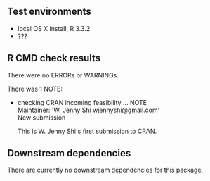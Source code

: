 ## Test environments
* local OS X install, R 3.3.2 
* ???

## R CMD check results
There were no ERRORs or WARNINGs. 

There was 1 NOTE:

* checking CRAN incoming feasibility ... NOTE  
  Maintainer: ‘W. Jenny Shi <wjennyshi@gmail.com>’  
  New submission  
  
  This is W. Jenny Shi's first submission to CRAN.

## Downstream dependencies
There are currently no downstream dependencies for this package.


